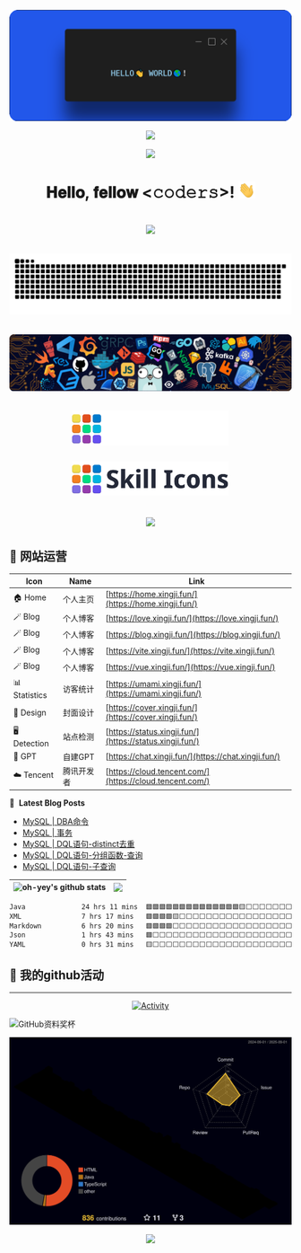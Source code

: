 [<img src="./static/hello.png">](https://home.xingji.fun/)

<p align="center">
<img src="https://capsule-render.vercel.app/api?type=waving&color=timeGradient&height=300&&section=header&text=HI%20THERE!&fontSize=90&fontAlign=50&fontAlignY=30&desc=I%20AM%20XINGJI%20%F0%9F%91%8B&descAlign=50&descSize=30&descAlignY=60&animation=twinkling" />
</p>

<p align="center">
<img src="https://readme-typing-svg.demolab.com?font=Orbitron&size=25&pause=1000&center=true&vCenter=true&random=false&width=600&lines=Welcome+to+my+GitHub+profile+page!;I+am+XINGJI+obsessed+with+programming!" />
</p>

<h1 align="center">𝐇𝐞𝐥𝐥𝐨, 𝐟𝐞𝐥𝐥𝐨𝐰 <𝚌𝚘𝚍𝚎𝚛𝚜></𝚌𝚘𝚍𝚎𝚛𝚜>! <img src="./static/image.gif" width="30px" alt=""><br>

<p align="center"><img width="450px" src="https://github.com/abhisheknaiidu/abhisheknaiidu/raw/master/code.gif?raw=true"></p>
 
<picture>
  <source media="(prefers-color-scheme: dark)" srcset="https://raw.githubusercontent.com/XingJi-love/XingJi-love//output/github-contribution-grid-snake-dark.svg">
  <source media="(prefers-color-scheme: light)" srcset="https://raw.githubusercontent.com/XingJi-love/XingJi-love/output/github-contribution-grid-snake.svg">
  <img alt="github contribution grid snake animation" src="https://raw.githubusercontent.com/XingJi-love/XingJi-love/output/github-contribution-grid-snake.svg">
</picture>

[<img src="./static/icons.png" alt="点击进入个人站点">](https://home.xingji.fun)

<p align="center"><img align="center" width="280" src="./static/menu-logo.svg#gh-dark-mode-only"/></p>
<p align="center"><img align="center" width="280" src="./static/menu-logo-light.svg#gh-light-mode-only"/></p>

<p align="center">
  <a href="https://skillicons.dev">
    <img src="https://skillicons.dev/icons?i=github,git,c,java,mysql,docker,nodejs,vite,vue,nginx,npm,pnpm,ts,js,css,kali,ubuntu,linux,idea,eclipse,vscode,visualstudio,webstorm,sublime,vercel,netlify,cloudflare" />
  </a>
</p>

## 📲 网站运营

| Icon         | Name             | Link                                               |
|--------------|------------------|----------------------------------------------------|
| 🏠 Home      | 个人主页         | [https://home.xingji.fun/](https://home.xingji.fun/)  |
| 🪄 Blog      | 个人博客         | [https://love.xingji.fun/](https://love.xingji.fun/) |
| 🪄 Blog      | 个人博客         | [https://blog.xingji.fun/](https://blog.xingji.fun/) |
| 🪄 Blog      | 个人博客         | [https://vite.xingji.fun/](https://vite.xingji.fun/) |
| 🪄 Blog      | 个人博客         | [https://vue.xingji.fun/](https://vue.xingji.fun/) |
| 📊 Statistics| 访客统计         | [https://umami.xingji.fun/](https://umami.xingji.fun/) |
| 🎨 Design    | 封面设计         | [https://cover.xingji.fun/](https://cover.xingji.fun/) |
| 🖥️ Detection | 站点检测         | [https://status.xingji.fun/](https://status.xingji.fun/) |
| 🤖 GPT       | 自建GPT          | [https://chat.xingji.fun/](https://chat.xingji.fun/) |
| ☁️ Tencent   | 腾讯开发者       | [https://cloud.tencent.com/](https://cloud.tencent.com/) |

📕 &nbsp;**Latest Blog Posts**
<!-- BLOG-POST-LIST:START -->
- [MySQL | DBA命令](https://vite.xingji.fun/JSZ/MySQL/DBA命令.html)
- [MySQL | 事务](https://vite.xingji.fun/JSZ/MySQL/事务.html)
- [MySQL | DQL语句-distinct去重](https://vite.xingji.fun/JSZ/MySQL/DQL语句-distinct去重.html)
- [MySQL | DQL语句-分组函数-查询](https://vite.xingji.fun/JSZ/MySQL/DQL语句-分组函数-查询.html)
- [MySQL | DQL语句-子查询](https://vite.xingji.fun/JSZ/MySQL/DQL语句-子查询.html)
<!-- BLOG-POST-LIST:END -->

| <img src="https://github-readme-stats.vercel.app/api?username=XingJi-love&show_icons=true&theme=transparent&count_private=true&hide_border=True" alt="oh-yey's github stats" /> | <img align="center" src="https://github-readme-stats.vercel.app/api/top-langs/?username=XingJi-love&layout=compact&theme=transparent&hide_border=true" /> |
| ------------------------------------------------------------ | ------------------------------------------------------------ |

<!--START_SECTION:waka-->

```txt
Java              24 hrs 11 mins  🟩🟩🟩🟩🟩🟩🟩🟩🟩🟩🟩🟩🟩🟩🟨⬜⬜⬜⬜⬜⬜⬜⬜⬜⬜   58.05 %
XML               7 hrs 17 mins   🟩🟩🟩🟩🟨⬜⬜⬜⬜⬜⬜⬜⬜⬜⬜⬜⬜⬜⬜⬜⬜⬜⬜⬜⬜   17.47 %
Markdown          6 hrs 20 mins   🟩🟩🟩🟩⬜⬜⬜⬜⬜⬜⬜⬜⬜⬜⬜⬜⬜⬜⬜⬜⬜⬜⬜⬜⬜   15.19 %
Json              1 hrs 43 mins   🟩⬜⬜⬜⬜⬜⬜⬜⬜⬜⬜⬜⬜⬜⬜⬜⬜⬜⬜⬜⬜⬜⬜⬜⬜   04.12 %
YAML              0 hrs 31 mins   🟨⬜⬜⬜⬜⬜⬜⬜⬜⬜⬜⬜⬜⬜⬜⬜⬜⬜⬜⬜⬜⬜⬜⬜⬜   01.22 %
```

<!--END_SECTION:waka-->

## 🚀 我的github活动 
---
<p align="center">
  <a href="https://love.xingji.fun">
    <img src="https://github-readme-activity-graph.vercel.app/graph?username=XingJi-love&theme=github-compact&custom_title=Activity&radius=30&height=300" alt="Activity">
  </a>
</p>

![GitHub资料奖杯](https://github-profile-trophy.vercel.app/?username=XingJi-love&theme=algolia)

![](./profile-3d-contrib/profile-night-rainbow.svg)

<p align="center">
<img src="https://capsule-render.vercel.app/api?type=waving&color=timeGradient&height=300&&section=footer&text=THE%20END!&fontSize=90&fontAlign=50&fontAlignY=70&desc=Hope%20your%20program%20is%20bug-free!&descAlign=50&descSize=30&descAlignY=40&animation=twinkling" />
</p>
